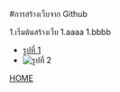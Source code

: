 #การสร้างเว็บจาก Github

1.เริ่มต้นสร้างเว็บ
1.aaaa
1.bbbb

- [รูปที่ 1](https://portcitydaily.com/wp-content/uploads/COVID19.jpg)
- ![รูปที่ 2](https://portcitydaily.com/wp-content/uploads/COVID19.jpg)

[HOME](/)



